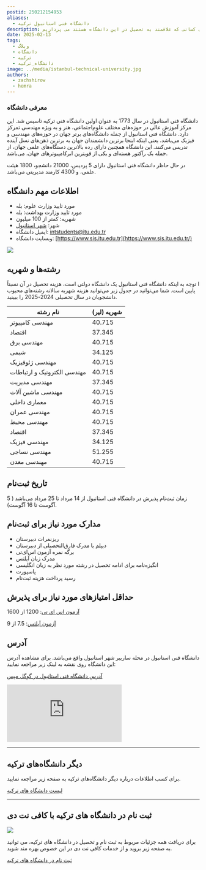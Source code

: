 ```yaml
---
postid: 250212154953
aliases:
  - دانشگاه فنی استانبول ترکیه
description: در این مقاله به معرفی کامل دانشگاه فنی استانبول برای کسانی که علاقمند به تحصیل در این دانشگاه هستند می پردازیم.
date: 2025-02-13
tags:
  - وبلاگ
  - دانشگاه
  - ترکیه
  - دانشگاه_ترکیه
image: ../media/istanbul-technical-university.jpg
authors:
  - zachshirow
  - hemra
---
```



### معرفی دانشگاه

دانشگاه فنی استانبول در سال 1773 به عنوان اولین دانشگاه فنی ترکیه تاسیس شد. این مرکز آموزش عالی در حوزه‌های مختلف علوم‌اجتماعی، هنر و به ویژه مهندسی تمرکز دارد. دانشگاه فنی استانبول از جمله دانشگاه‌های برتر جهان در حوزه‌های مهندسی و فیزیک می‌باشد، یعنی اینکه اینجا برترین دانشمندان جهان به برترین ذهن‌های نسل آینده تدریس می‌کنند. این دانشگاه همچنین دارای رده بالاترین دستگاه‌های علمی جهان، از جمله یک رآکتور هسته‌ای و یکی از قویترین ابرکامپیوترهای جهان، می‌باشد. 

در حال حاظر دانشگاه فنی استانبول دارای 5 پردیس، 21000 دانشجو، 1800 هیئت علمی، و 4300 کارمند مدیریتی می‌باشد.

## اطلاعات مهم دانشگاه

- مورد تایید وزارت علوم: بله
- مورد تایید وزارت بهداشت: بله
- شهریه: کمتر از 100 میلیون
- شهر: [شهر استانبول](istanbul.md)
- ایمیل دانشگاه: [intstudents@itu.edu.tr](mailto:intstudents@itu.edu.tr)
- وبسایت دانشگاه: [https://www.sis.itu.edu.tr](https://www.sis.itu.edu.tr/)


![](../media/istanbul-technical-university-campus.jpg)

## رشته‌ها و شهریه

ا توجه به اینکه دانشگاه فنی استانبول یک دانشگاه دولتی است، هزینه تحصیل در آن نسبتاً پایین است. شما می‌توانید در جدول زیر می‌توانید هزینه شهریه سالانه رشته‌های محبوب دانشجویان در سال تحصیلی 2024-2025 را ببینید.

| **نام رشته**                | **شهریه (لیر)** |
| --------------------------- | --------------- |
| مهندسی کامپیوتر             | 40.715          |
| اقتصاد                      | 37.345          |
| مهندسی برق                  | 40.715          |
| شیمی                        | 34.125          |
| مهندسی ژئوفیزیک             | 40.715          |
| مهندسی الکترونیک و ارتباطات | 40.715          |
| مهندسی مدیریت               | 37.345          |
| مهندسی ماشین آلات           | 40.715          |
| معماری داخلی                | 40.715          |
| مهندسی عمران                | 40.715          |
| مهندسی محیط                 | 40.715          |
| اقتصاد                      | 37.345          |
| مهندسی فیزیک                | 34.125          |
| مهندسی نساجی                | 51.255          |
| مهندسی معدن                 | 40.715          |

## تاریخ ثبت‌نام

زمان ثبت‌نام پذیرش در دانشگاه فنی استانبول از 14 مرداد تا 25 مرداد می‌باشد ( 5 آگوست تا 16 آگوست).

## مدارک مورد نیاز برای ثبت‌نام

- ریزنمرات دبیرستان
- دیپلم یا مدرک فارق‌التحصیلی از دبیرستان
- برگه نمره آزمون اس‌ای‌تی
- مدرک زبان آیلتس
- انگیزه‌نامه برای ادامه تحصیل در رشته مورد نظر به زبان انگلیسی 
- پاسپورت
- رسید پرداخت هزینه ثبت‌نام


## حداقل امتیازهای مورد نیاز برای پذیرش

[آزمون اس ای تی](sat-exam.md): 1200 از 1600

[آزمون آیلتس](ielts-exam.md): 7.5 از 9

## آدرس

دانشگاه فنی استانبول در محله سارییر شهر استانبول واقع می‌باشد. برای مشاهده آدرس این دانشگاه روی نقشه به لینک زیر مراجعه نمایید:

[آدرس دانشگاه فنی استانبول در گوگل مپس](https://www.google.com/url?sa=t&rct=j&q=&esrc=s&source=web&cd=&cad=rja&uact=8&ved=2ahUKEwjXpsqd9KaLAxUxTqQEHY9nGL0Q_BJ6BAg-EAo&url=%2Fmaps%2Fplace%2FIstanbul%2BTechnical%2BUniversity%2Fdata%3D!4m2!3m1!1s0x0%3A0x4a28984b84971619%3Fsa%3DX%26ved%3D1t%3A2428%26ictx%3D111&usg=AOvVaw0m-oCSCfqA5qO4VFqA-_i2&opi=89978449)

<iframe src="https://www.google.com/maps/embed?pb=!1m18!1m12!1m3!1d3409.516950749273!2d29.0253401!3d41.1055941!2m3!1f0!2f0!3f0!3m2!1i1024!2i768!4f13.1!3m3!1m2!1s0x14cab5c224b2ead7%3A0x4a28984b84971619!2sIstanbul%20Technical%20University!5e1!3m2!1sen!2s!4v1739362907085!5m2!1sen!2s"class="aspect-video w-full rounded-md mb-5" style="border:0;" allowfullscreen="" loading="lazy" referrerpolicy="no-referrer-when-downgrade"></iframe>


---
## دیگر دانشگاه‌های ترکیه

برای کسب اطلاعات درباره دیگر دانشگاه‌های ترکیه به صفحه زیر مراجعه نمایید.

[لیست دانشگاه های ترکیه](turkiye-universities.mdx)

---

## ثبت نام در دانشگاه های ترکیه با کافی نت دی

![](../media/turkiye-university-signup-banner.jpg)

برای دریافت همه جزئیات مربوط به ثبت نام و تحصیل در دانشگاه های ترکیه، می توانید به صفحه زیر بروید و از خدمات کافی نت دی در این خصوص بهره مند شوید. 

[ثبت نام در دانشگاه های ترکیه](../services/turkiye-university-signup.md)



